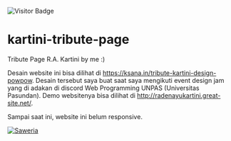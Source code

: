 ![Visitor Badge](https://visitor-badges.glitch.me?username=bbhpowpow&repo=kartini-tribute-page&label=VISITOR&style=for-the-badge&color=%23457BFF&token=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&contentType=svg)
# kartini-tribute-page
Tribute Page R.A. Kartini by me :)

Desain website ini bisa dilihat di https://ksana.in/tribute-kartini-design-powpow. Desain tersebut saya buat saat saya mengikuti event design jam yang di adakan di discord Web Programming UNPAS (Universitas Pasundan). Demo websitenya bisa dilihat di http://radenayukartini.great-site.net/.

Sampai saat ini, website ini belum responsive.

[![Saweria](https://img.shields.io/badge/-SAWERIA-orange?style=for-the-badge)](https://saweria.co/abinf)
